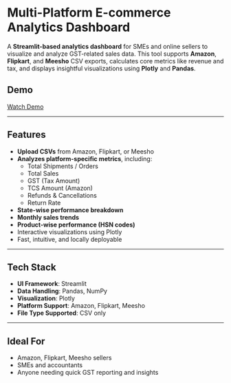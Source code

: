 #  Multi-Platform E-commerce Analytics Dashboard

A **Streamlit-based analytics dashboard** for SMEs and online sellers to visualize and analyze GST-related sales data. This tool supports **Amazon**, **Flipkart**, and **Meesho** CSV exports, calculates core metrics like revenue and tax, and displays insightful visualizations using **Plotly** and **Pandas**.

##  Demo
 [Watch Demo](https://www.youtube.com/watch?v=your-demo-video-link)  

---

##  Features

- **Upload CSVs** from Amazon, Flipkart, or Meesho
- **Analyzes platform-specific metrics**, including:
  - Total Shipments / Orders
  - Total Sales
  - GST (Tax Amount)
  - TCS Amount (Amazon)
  - Refunds & Cancellations
  - Return Rate
- **State-wise performance breakdown**
- **Monthly sales trends**
- **Product-wise performance (HSN codes)**
- Interactive visualizations using Plotly
- Fast, intuitive, and locally deployable

---

## Tech Stack

- **UI Framework**: Streamlit  
- **Data Handling**: Pandas, NumPy  
- **Visualization**: Plotly  
- **Platform Support**: Amazon, Flipkart, Meesho  
- **File Type Supported**: CSV only

---

## Ideal For

- Amazon, Flipkart, Meesho sellers
- SMEs and accountants
- Anyone needing quick GST reporting and insights

